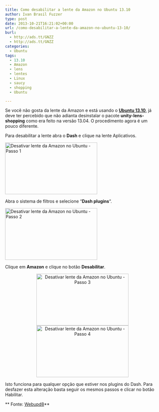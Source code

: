 ```yaml
---
title: Como desabilitar a lente da Amazon no Ubuntu 13.10
author: Ivan Brasil Fuzzer
type: post
date: 2013-10-21T16:21:02+00:00
url: /como-desabilitar-a-lente-da-amazon-no-ubuntu-13-10/
burl:
  - http://ads.tt/GNZZ
  - http://ads.tt/GNZZ
categories:
  - Ubuntu
tags:
  - 13.10
  - Amazon
  - lens
  - lentes
  - Linux
  - saucy
  - shopping
  - Ubuntu

---
```

Se você não gosta da lente da Amazon e está usando o **[Ubuntu 13.10][1]**, já deve ter percebido que não adianta desinstalar o pacote **unity-lens-shopping** como era feito na versão 13.04. O procedimento agora é um pouco diferente.

Para desabilitar a lente abra o **Dash** e clique na lente Aplicativos.

<a href="http://www.ubuntero.com.br/wp-content/uploads/2013/10/disable-shopping-lens-1.png" rel="lightbox-album"><img class="aligncenter size-medium wp-image-6153" title="Desativar lente da Amazon no Ubuntu - Passo 1" alt="Desativar lente da Amazon no Ubuntu - Passo 1" src="http://www.ubuntero.com.br/wp-content/uploads/2013/10/disable-shopping-lens-1-300x168.png" width="300" height="168" /></a>

Abra o sistema de filtros e selecione &#8220;**Dash plugins**&#8220;.
  
<a href="http://www.ubuntero.com.br/wp-content/uploads/2013/10/disable-shopping-lens-2.png" rel="lightbox-album"><img class="size-medium wp-image-6154 aligncenter" title="Desativar lente da Amazon no Ubuntu - Passo 2" alt="Desativar lente da Amazon no Ubuntu - Passo 2" src="http://www.ubuntero.com.br/wp-content/uploads/2013/10/disable-shopping-lens-2-300x168.png" width="300" height="168" /></a>

Clique em **Amazon** e clique no botão **Desabilitar**.

<p style="text-align: center;">
  <a href="http://www.ubuntero.com.br/wp-content/uploads/2013/10/disable-shopping-lens-3.png" rel="lightbox-album"><img class="alignnone size-medium wp-image-6155" title="Desativar lente da Amazon no Ubuntu - Passo 3" alt="Desativar lente da Amazon no Ubuntu - Passo 3" src="http://www.ubuntero.com.br/wp-content/uploads/2013/10/disable-shopping-lens-3-300x168.png" width="300" height="168" /></a> <a href="http://www.ubuntero.com.br/wp-content/uploads/2013/10/disable-shopping-lens-4.png" rel="lightbox-album"><img class="alignnone size-medium wp-image-6156" title="Desativar lente da Amazon no Ubuntu - Passo 4" alt="Desativar lente da Amazon no Ubuntu - Passo 4" src="http://www.ubuntero.com.br/wp-content/uploads/2013/10/disable-shopping-lens-4-300x168.png" width="300" height="168" /></a>
</p>

Isto funciona para qualquer opção que estiver nos plugins do Dash. Para desfazer esta alteração basta seguir os mesmos passos e clicar no botão Habilitar.

** Fonte: <a href="http://www.webupd8.org/2013/10/how-to-disable-amazon-shopping.html" target="_blank" rel="nofollow">Webupd8</a>**

&nbsp;

 [1]: http://www.ubuntero.com.br/2013/10/esta-disponivel-o-ubuntu-13-10/ "Está disponível o Ubuntu 13.10"